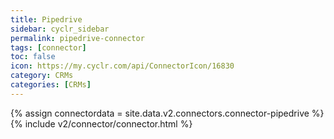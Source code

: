 ```yaml
---
title: Pipedrive
sidebar: cyclr_sidebar
permalink: pipedrive-connector
tags: [connector]
toc: false
icon: https://my.cyclr.com/api/ConnectorIcon/16830
category: CRMs
categories: [CRMs]
---
```

{% assign connectordata = site.data.v2.connectors.connector-pipedrive %}
{% include v2/connector/connector.html %}	